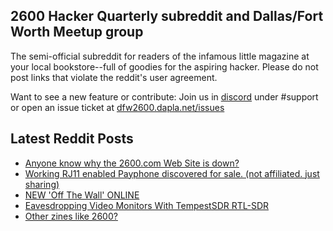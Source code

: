 ## 2600 Hacker Quarterly subreddit and Dallas/Fort Worth Meetup group
The semi-official subreddit for readers of the infamous little magazine at your local bookstore--full of goodies for the aspiring hacker. Please do not post links that violate the reddit's user agreement.

Want to see a new feature or contribute: 
Join us in [discord](https://dfw2600.dapla.net/chat) under #support or open an issue ticket at [dfw2600.dapla.net/issues](https://dfw2600.dapla.net/issues)

## Latest Reddit Posts
<!-- BLOG-POST-LIST:START -->
- [Anyone know why the 2600.com Web Site is down?](https://www.reddit.com/r/2600/comments/wqp4jv/anyone_know_why_the_2600com_web_site_is_down/)
- [Working RJ11 enabled Payphone discovered for sale. (not affiliated. just sharing)](https://www.reddit.com/r/2600/comments/wqf6cu/working_rj11_enabled_payphone_discovered_for_sale/)
- [NEW 'Off The Wall' ONLINE](https://2600.com/wall/16-08-2022)
- [Eavesdropping Video Monitors With TempestSDR RTL-SDR](https://www.reddit.com/r/2600/comments/wou2u7/eavesdropping_video_monitors_with_tempestsdr/)
- [Other zines like 2600?](https://www.reddit.com/r/2600/comments/wkof7r/other_zines_like_2600/)
<!-- BLOG-POST-LIST:END -->
